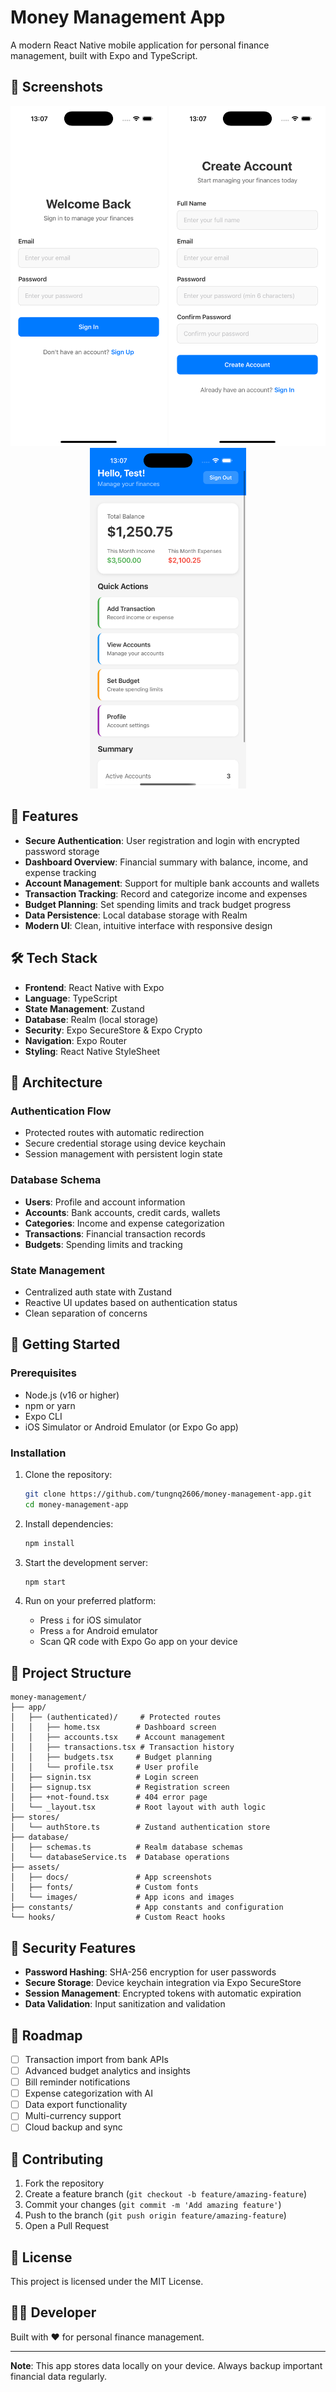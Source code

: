 # Money Management App

A modern React Native mobile application for personal finance management, built with Expo and TypeScript.

## 📱 Screenshots

<div align="center">
  <img src="assets/docs/SignIn.png" alt="Sign In Screen" width="250" />
  <img src="assets/docs/SignUp.png" alt="Sign Up Screen" width="250" />
  <img src="assets/docs/Home.png" alt="Home Dashboard" width="250" />
</div>

## 🚀 Features

- **Secure Authentication**: User registration and login with encrypted password storage
- **Dashboard Overview**: Financial summary with balance, income, and expense tracking
- **Account Management**: Support for multiple bank accounts and wallets
- **Transaction Tracking**: Record and categorize income and expenses
- **Budget Planning**: Set spending limits and track budget progress
- **Data Persistence**: Local database storage with Realm
- **Modern UI**: Clean, intuitive interface with responsive design

## 🛠️ Tech Stack

- **Frontend**: React Native with Expo
- **Language**: TypeScript
- **State Management**: Zustand
- **Database**: Realm (local storage)
- **Security**: Expo SecureStore & Expo Crypto
- **Navigation**: Expo Router
- **Styling**: React Native StyleSheet

## 📱 Architecture

### Authentication Flow
- Protected routes with automatic redirection
- Secure credential storage using device keychain
- Session management with persistent login state

### Database Schema
- **Users**: Profile and account information
- **Accounts**: Bank accounts, credit cards, wallets
- **Categories**: Income and expense categorization
- **Transactions**: Financial transaction records
- **Budgets**: Spending limits and tracking

### State Management
- Centralized auth state with Zustand
- Reactive UI updates based on authentication status
- Clean separation of concerns

## 🚦 Getting Started

### Prerequisites
- Node.js (v16 or higher)
- npm or yarn
- Expo CLI
- iOS Simulator or Android Emulator (or Expo Go app)

### Installation

1. Clone the repository:
   ```bash
   git clone https://github.com/tungnq2606/money-management-app.git
   cd money-management-app
   ```

2. Install dependencies:
   ```bash
   npm install
   ```

3. Start the development server:
   ```bash
   npm start
   ```

4. Run on your preferred platform:
   - Press `i` for iOS simulator
   - Press `a` for Android emulator
   - Scan QR code with Expo Go app on your device

## 📁 Project Structure

```
money-management/
├── app/
│   ├── (authenticated)/     # Protected routes
│   │   ├── home.tsx        # Dashboard screen
│   │   ├── accounts.tsx    # Account management
│   │   ├── transactions.tsx # Transaction history
│   │   ├── budgets.tsx     # Budget planning
│   │   └── profile.tsx     # User profile
│   ├── signin.tsx          # Login screen
│   ├── signup.tsx          # Registration screen
│   ├── +not-found.tsx      # 404 error page
│   └── _layout.tsx         # Root layout with auth logic
├── stores/
│   └── authStore.ts        # Zustand authentication store
├── database/
│   ├── schemas.ts          # Realm database schemas
│   └── databaseService.ts  # Database operations
├── assets/
│   ├── docs/               # App screenshots
│   ├── fonts/              # Custom fonts
│   └── images/             # App icons and images
├── constants/              # App constants and configuration
└── hooks/                  # Custom React hooks
```

## 🔐 Security Features

- **Password Hashing**: SHA-256 encryption for user passwords
- **Secure Storage**: Device keychain integration via Expo SecureStore
- **Session Management**: Encrypted tokens with automatic expiration
- **Data Validation**: Input sanitization and validation

## 🎯 Roadmap

- [ ] Transaction import from bank APIs
- [ ] Advanced budget analytics and insights
- [ ] Bill reminder notifications
- [ ] Expense categorization with AI
- [ ] Data export functionality
- [ ] Multi-currency support
- [ ] Cloud backup and sync

## 🤝 Contributing

1. Fork the repository
2. Create a feature branch (`git checkout -b feature/amazing-feature`)
3. Commit your changes (`git commit -m 'Add amazing feature'`)
4. Push to the branch (`git push origin feature/amazing-feature`)
5. Open a Pull Request

## 📄 License

This project is licensed under the MIT License.

## 👨‍💻 Developer

Built with ❤️ for personal finance management.

---

**Note**: This app stores data locally on your device. Always backup important financial data regularly.
